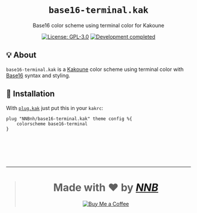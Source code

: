 <h1 align="center"><code>base16-terminal.kak</code></h1>
<p align="center">Base16 color scheme using terminal color for Kakoune</p>
<p align="center"><a href="https://github.com/NNBnh/base16-terminal.kak/blob/master/LICENSE"><img src="https://img.shields.io/github/license/NNBnh/base16-terminal.kak?labelColor=585858&color=F7CA88&style=for-the-badge" alt="License: GPL-3.0"></a> <a href="https://gist.github.com/NNBnh/9ef453aba3efce26046e0d3119dab5a7#development-completed"><img src="https://img.shields.io/badge/development-completed-%23F7CA88.svg?labelColor=585858&style=for-the-badge&logoColor=FFFFFF" alt="Development completed"></a></p>

## 💡 About
`base16-terminal.kak` is a [Kakoune](http://kakoune.org) color scheme using terminal color with [Base16](http://www.chriskempson.com/projects/base16) syntax and styling.

## 🚀 Installation
With [`plug.kak`](https://github.com/robertmeta/plug.kak) just put this in your `kakrc`:

```
plug "NNBnh/base16-terminal.kak" theme config %{
	colorscheme base16-terminal
}
```

<br><br><br><br>

---

> <h1 align="center">Made with ❤️ by <a href="https://github.com/NNBnh"><i>NNB</i></a></h1>
>
> <p align="center"><a href="https://www.buymeacoffee.com/nnbnh"><img src="https://img.shields.io/badge/buy_me_a_coffee%20-%23F7CA88.svg?logo=buy-me-a-coffee&logoColor=333333&style=for-the-badge" alt="Buy Me a Coffee"></p>
